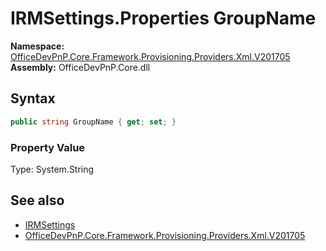 # IRMSettings.Properties GroupName
  

**Namespace:** [OfficeDevPnP.Core.Framework.Provisioning.Providers.Xml.V201705](OfficeDevPnP.Core.Framework.Provisioning.Providers.Xml.V201705.md)  
**Assembly:** OfficeDevPnP.Core.dll  
## Syntax
```C#
public string GroupName { get; set; }
```

### Property Value
Type: System.String  

## See also
- [IRMSettings](OfficeDevPnP.Core.Framework.Provisioning.Providers.Xml.V201705.IRMSettings.md) 
- [OfficeDevPnP.Core.Framework.Provisioning.Providers.Xml.V201705](OfficeDevPnP.Core.Framework.Provisioning.Providers.Xml.V201705.md) 
